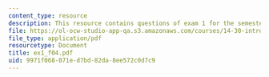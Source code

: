 ```yaml
---
content_type: resource
description: This resource contains questions of exam 1 for the semester, fall 2004.
file: https://ol-ocw-studio-app-qa.s3.amazonaws.com/courses/14-30-introduction-to-statistical-method-in-economics-spring-2006/9971f068071ed7bd82da8ee572c0d7c9_ex1_f04.pdf
file_type: application/pdf
resourcetype: Document
title: ex1_f04.pdf
uid: 9971f068-071e-d7bd-82da-8ee572c0d7c9
---
```

